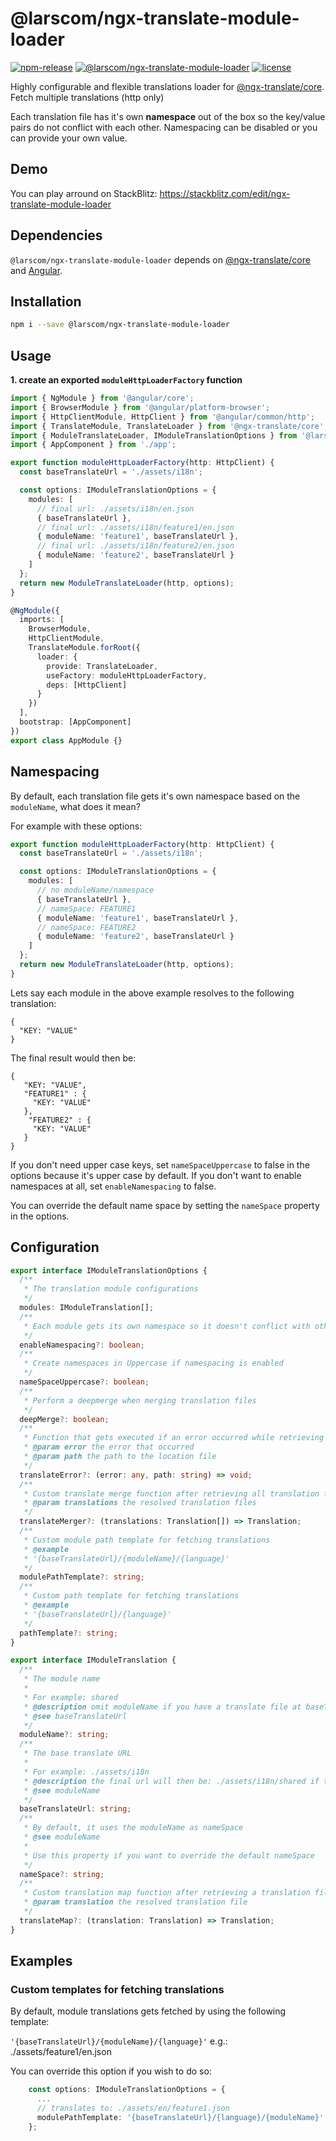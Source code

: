 # @larscom/ngx-translate-module-loader

[![npm-release](https://img.shields.io/npm/v/@larscom/ngx-translate-module-loader.svg?label=npm)](https://www.npmjs.com/package/@larscom/ngx-translate-module-loader)
[![@larscom/ngx-translate-module-loader](https://github.com/larscom/ngx-translate-module-loader/workflows/@larscom/ngx-translate-module-loader/badge.svg?branch=master)](https://github.com/larscom/ngx-translate-module-loader)
[![license](https://img.shields.io/npm/l/@larscom/ngx-translate-module-loader.svg)](https://github.com/larscom/ngx-translate-module-loader/blob/master/LICENSE)

Highly configurable and flexible translations loader for [@ngx-translate/core](https://github.com/ngx-translate/core). Fetch multiple translations (http only)

Each translation file has it's own **namespace** out of the box so the key/value pairs do not conflict with each other. Namespacing can be disabled or you can provide your own value.

## Demo

You can play arround on StackBlitz:
https://stackblitz.com/edit/ngx-translate-module-loader

## Dependencies

`@larscom/ngx-translate-module-loader` depends on [@ngx-translate/core](https://github.com/ngx-translate/core) and [Angular](https://github.com/angular/angular).

## Installation

```bash
npm i --save @larscom/ngx-translate-module-loader
```

## Usage

**1. create an exported `moduleHttpLoaderFactory` function**

```ts
import { NgModule } from '@angular/core';
import { BrowserModule } from '@angular/platform-browser';
import { HttpClientModule, HttpClient } from '@angular/common/http';
import { TranslateModule, TranslateLoader } from '@ngx-translate/core';
import { ModuleTranslateLoader, IModuleTranslationOptions } from '@larscom/ngx-translate-module-loader';
import { AppComponent } from './app';

export function moduleHttpLoaderFactory(http: HttpClient) {
  const baseTranslateUrl = './assets/i18n';

  const options: IModuleTranslationOptions = {
    modules: [
      // final url: ./assets/i18n/en.json
      { baseTranslateUrl },
      // final url: ./assets/i18n/feature1/en.json
      { moduleName: 'feature1', baseTranslateUrl },
      // final url: ./assets/i18n/feature2/en.json
      { moduleName: 'feature2', baseTranslateUrl }
    ]
  };
  return new ModuleTranslateLoader(http, options);
}

@NgModule({
  imports: [
    BrowserModule,
    HttpClientModule,
    TranslateModule.forRoot({
      loader: {
        provide: TranslateLoader,
        useFactory: moduleHttpLoaderFactory,
        deps: [HttpClient]
      }
    })
  ],
  bootstrap: [AppComponent]
})
export class AppModule {}
```

## Namespacing

By default, each translation file gets it's own namespace based on the `moduleName`, what does it mean?

For example with these options:

```ts
export function moduleHttpLoaderFactory(http: HttpClient) {
  const baseTranslateUrl = './assets/i18n';

  const options: IModuleTranslationOptions = {
    modules: [
      // no moduleName/namespace
      { baseTranslateUrl },
      // nameSpace: FEATURE1
      { moduleName: 'feature1', baseTranslateUrl },
      // nameSpace: FEATURE2
      { moduleName: 'feature2', baseTranslateUrl }
    ]
  };
  return new ModuleTranslateLoader(http, options);
}
```

Lets say each module in the above example resolves to the following translation:

```
{
  "KEY: "VALUE"
}
```

The final result would then be:

```
{
   "KEY: "VALUE",
   "FEATURE1" : {
     "KEY: "VALUE"
   },
    "FEATURE2" : {
     "KEY: "VALUE"
   }
}
```

If you don't need upper case keys, set `nameSpaceUppercase` to false in the options because it's upper case by default.
If you don't want to enable namespaces at all, set `enableNamespacing` to false.

You can override the default name space by setting the `nameSpace` property in the options.

## Configuration

```ts
export interface IModuleTranslationOptions {
  /**
   * The translation module configurations
   */
  modules: IModuleTranslation[];
  /**
   * Each module gets its own namespace so it doesn't conflict with other modules
   */
  enableNamespacing?: boolean;
  /**
   * Create namespaces in Uppercase if namespacing is enabled
   */
  nameSpaceUppercase?: boolean;
  /**
   * Perform a deepmerge when merging translation files
   */
  deepMerge?: boolean;
  /**
   * Function that gets executed if an error occurred while retrieving a translation file
   * @param error the error that occurred
   * @param path the path to the location file
   */
  translateError?: (error: any, path: string) => void;
  /**
   * Custom translate merge function after retrieving all translation files
   * @param translations the resolved translation files
   */
  translateMerger?: (translations: Translation[]) => Translation;
  /**
   * Custom module path template for fetching translations
   * @example
   * '{baseTranslateUrl}/{moduleName}/{language}'
   */
  modulePathTemplate?: string;
  /**
   * Custom path template for fetching translations
   * @example
   * '{baseTranslateUrl}/{language}'
   */
  pathTemplate?: string;
}
```

```ts
export interface IModuleTranslation {
  /**
   * The module name
   *
   * For example: shared
   * @description omit moduleName if you have a translate file at baseTranslateUrl level
   * @see baseTranslateUrl
   */
  moduleName?: string;
  /**
   * The base translate URL
   *
   * For example: ./assets/i18n
   * @description the final url will then be: ./assets/i18n/shared if the moduleName is shared
   * @see moduleName
   */
  baseTranslateUrl: string;
  /**
   * By default, it uses the moduleName as nameSpace
   * @see moduleName
   *
   * Use this property if you want to override the default nameSpace
   */
  nameSpace?: string;
  /**
   * Custom translation map function after retrieving a translation file
   * @param translation the resolved translation file
   */
  translateMap?: (translation: Translation) => Translation;
}
```

## Examples

### Custom templates for fetching translations

By default, module translations gets fetched by using the following template:

`'{baseTranslateUrl}/{moduleName}/{language}'` e.g.: ./assets/feature1/en.json

You can override this option if you wish to do so:

```ts
    const options: IModuleTranslationOptions = {
      ...
      // translates to: ./assets/en/feature1.json
      modulePathTemplate: '{baseTranslateUrl}/{language}/{moduleName}'
    };
```
